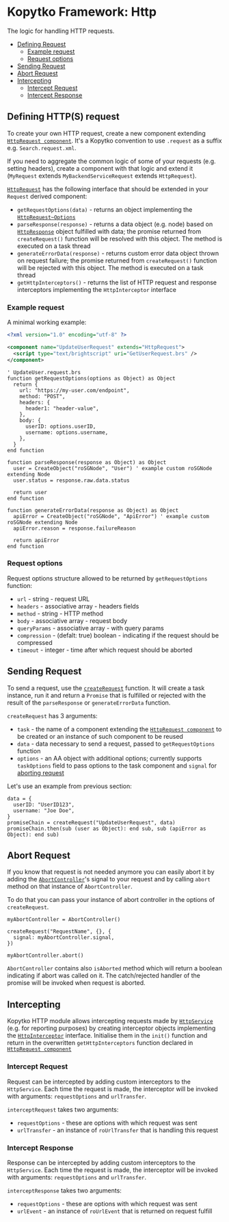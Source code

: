 # Kopytko Framework: Http

The logic for handling HTTP requests.

- [Defining Request](#defining-request)
  - [Example request](#example-request)
  - [Request options](#request-options)
- [Sending Request](#sending-request)
- [Abort Request](#abort-request)
- [Intercepting](#intercepting)
  - [Intercept Request](#intercept-request)
  - [Intercept Response](#intercept-response)

## Defining HTTP(S) request

To create your own HTTP request, create a new component extending [`HttpRequest component`](../src/components/http/request/Http.request.xml).
It's a Kopytko convention to use `.request` as a suffix e.g. `Search.request.xml`.

If you need to aggregate the common logic of some of your requests (e.g. setting headers), create a component with that logic and extend it (`MyRequest` extends `MyBackendServiceRequest` extends `HttpRequest`).

[`HttpRequest`](../src/components/http/request/Http.request.brs) has the following interface that should be extended in your `Request` derived component:
- `getRequestOptions(data)` - returns an object implementing the [`HttpRequest~Options`](#request-options)
- `parseResponse(response)` - returns a data object (e.g. node) based on [`HttpResponse`](../src/components/http/HttpResponse.brs) object fulfilled with data; the promise returned from `createRequest()` function will be resolved with this object. The method is executed on a task thread
- `generateErrorData(response)` - returns custom error data object thrown on request failure; the promise returned from `createRequest()` function will be rejected with this object. The method is executed on a task thread
- `getHttpInterceptors()` - returns the list of HTTP request and response interceptors implementing the `HttpInterceptor` interface

### Example request
A minimal working example:
```xml
<?xml version="1.0" encoding="utf-8" ?>

<component name="UpdateUserRequest" extends="HttpRequest">
  <script type="text/brightscript" uri="GetUserRequest.brs" />
</component>
```

```brightscript
' UpdateUser.request.brs
function getRequestOptions(options as Object) as Object
  return {
    url: "https://my-user.com/endpoint",
    method: "POST",
    headers: {
      header1: "header-value",
    },
    body: {
      userID: options.userID,
      username: options.username,
    },
  }
end function

function parseResponse(response as Object) as Object
  user = CreateObject("roSGNode", "User") ' example custom roSGNode extending Node
  user.status = response.raw.data.status

  return user
end function

function generateErrorData(response as Object) as Object
  apiError = CreateObject("roSGNode", "ApiError") ' example custom roSGNode extending Node
  apiError.reason = response.failureReason

  return apiError
end function
```

### Request options
Request options structure allowed to be returned by `getRequestOptions` function:
- `url` - string - request URL
- `headers` - associative array - headers fields
- `method` - string - HTTP method
- `body` - associative array - request body
- `queryParams` - associative array - with  query params
- `compression` - (defalt: true) boolean - indicating if the request should be compressed
- `timeout` - integer - time after which request should be aborted

## Sending Request

To send a request, use the [`createRequest`](../src/components/http/request/createRequest.brs) function. It will create a task instance, run it and return a `Promise` that is fulfilled or rejected with the result of the `parseResponse` or `generateErrorData` function.

`createRequest` has 3 arguments:
- `task` - the name of a component extending the [`HttpRequest component`](../src/components/http/request/Http.request.brs) to be created or an instance of such component to be reused
- `data` - data necessary to send a request, passed to `getRequestOptions` function
- `options` - an AA object with additional options; currently supports `taskOptions` field to pass options to the task component and `signal` for [aborting request](#abort-request)

Let's use an example from previous section:
```brightscript
data = {
  userID: "UserID123",
  username: "Joe Doe",
}
promiseChain = createRequest("UpdateUserRequest", data)
promiseChain.then(sub (user as Object): end sub, sub (apiError as Object): end sub)
```

## Abort Request

If you know that request is not needed anymore you can easily abort it by adding the [`AbortController`](../src/components/http/request/AbortController.brs)'s signal to your request and by calling `abort` method on that instance of `AbortController`.

To do that you can pass your instance of abort controller in the options of `createRequest`.

```brightscript
myAbortController = AbortController()

createRequest("RequestName", {}, {
  signal: myAbortController.signal,
})

myAbortController.abort()
```

`AbortController` contains also `isAborted` method which will return a boolean indicating if abort was called on it.
The catch/rejected handler of the promise will be invoked when request is aborted.

## Intercepting

Kopytko HTTP module allows intercepting requests made by [`HttpService` ](../src/components/http/HttpService.brs) (e.g. for reporting purposes) by creating interceptor objects implementing the [`HttpInterceptor`](../src/components/http/HttpInterceptor.brs) interface.
Initialise them in the `init()` function and return in the overwritten `getHttpInterceptors` function declared in [`HttpRequest component`](../src/components/http/request/Http.request.brs)

### Intercept Request

Request can be intercepted by adding custom interceptors to the `HttpService`. Each time the request is made, the interceptor will be invoked with arguments: `requestOptions` and `urlTransfer`.

`interceptRequest` takes two arguments:
- `requestOptions` - these are options with which request was sent
- `urlTransfer` - an instance of `roUrlTransfer` that is handling this request

### Intercept Response

Response can be intercepted by adding custom interceptors to the `HttpService`. Each time the request is made, the interceptor will be invoked with arguments: `requestOptions` and `urlTransfer`.

`interceptResponse` takes two arguments:
- `requestOptions` - these are options with which request was sent
- `urlEvent` - an instance of `roUrlEvent` that is returned on request fulfill
